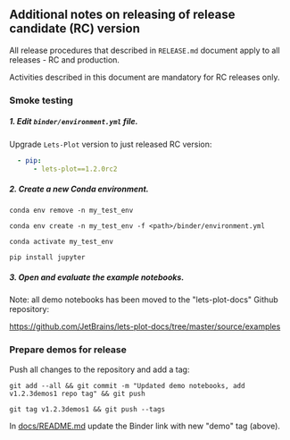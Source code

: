 ## Additional notes on releasing of release candidate (RC) version

All release procedures that described in `RELEASE.md` document apply to all releases - RC and production.

Activities described in this document are mandatory for RC releases only.

### Smoke testing

##### 1. Edit `binder/environment.yml` file.

Upgrade `Lets-Plot` version to just released RC version:

```yaml
  - pip:
      - lets-plot==1.2.0rc2
``` 

##### 2. Create a new Conda environment.

`conda env remove -n my_test_env`

`conda env create -n my_test_env -f <path>/binder/environment.yml`

`conda activate my_test_env`

`pip install jupyter`

##### 3. Open and evaluate the example notebooks.
                                                   
Note: all demo notebooks has been moved to the "lets-plot-docs" Github repository: 

https://github.com/JetBrains/lets-plot-docs/tree/master/source/examples

### Prepare demos for release

Push all changes to the repository and add a tag:

```
git add --all && git commit -m "Updated demo notebooks, add v1.2.3demos1 repo tag" && git push

git tag v1.2.3demos1 && git push --tags
```

In [docs/README.md](docs/README.md) update the Binder link with new "demo" tag (above).
